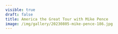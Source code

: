 ```yaml
---
visible: true
draft: false
title: America the Great Tour with Mike Pence
image: /img/gallery/20230805-mike-pence-186.jpg
---
```

